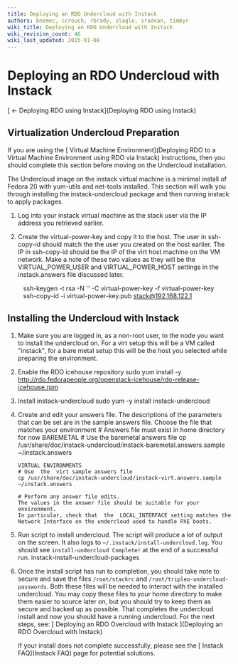 ```yaml
---
title: Deploying an RDO Undercloud with Instack
authors: bnemec, ccrouch, rbrady, slagle, sradvan, timbyr
wiki_title: Deploying an RDO Undercloud with Instack
wiki_revision_count: 46
wiki_last_updated: 2015-01-08
---
```


# Deploying an RDO Undercloud with Instack

[ ← Deploying RDO using Instack](Deploying RDO using Instack)

## Virtualization Undercloud Preparation

If you are using the [ Virtual Machine Environment](Deploying RDO to a Virtual Machine Environment using RDO via Instack) instructions, then you should complete this section before moving on the Undercloud installation.

The Undercloud image on the instack virtual machine is a minimal install of Fedora 20 with yum-utils and net-tools installed. This section will walk you through installing the instack-undercloud package and then running instack to apply packages.

1. Log into your instack virtual machine as the stack user via the IP address you retrieved earlier.

2. Create the virtual-power-key and copy it to the host. The user in ssh-copy-id should match the the user you created on the host earlier. The IP in ssh-copy-id should be the IP of the virt host machine on the VM network. Make a note of these two values as they will be the VIRTUAL_POWER_USER and VIRTUAL_POWER_HOST settings in the instack.answers file discussed later.

         ssh-keygen -t rsa -N '' -C virtual-power-key -f virtual-power-key
         ssh-copy-id -i virtual-power-key.pub stack@192.168.122.1

## Installing the Undercloud with Instack

1.  Make sure you are logged in, as a non-root user, to the node you want to install the undercloud on. For a virt setup this will be a VM called "instack", for a bare metal setup this will be the host you selected while preparing the environment.
2.  Enable the RDO icehouse repository
        sudo yum install -y http://rdo.fedorapeople.org/openstack-icehouse/rdo-release-icehouse.rpm

3.  Install instack-undercloud
        sudo yum -y install instack-undercloud

4.  Create and edit your answers file. The descriptions of the parameters that can be set are in the sample answers file. Choose the file that matches your environment
        # Answers file must exist in home directory for now
        BAREMETAL
        # Use the baremetal answers file
        cp /usr/share/doc/instack-undercloud/instack-baremetal.answers.sample ~/instack.answers

        VIRTUAL ENVIRONMENTS
        # Use  the  virt sample answers file
        cp /usr/share/doc/instack-undercloud/instack-virt.answers.sample ~/instack.answers

        # Perform any answer file edits. 
        The values in the answer file should be suitable for your environment. 
        In particular, check that  the  LOCAL_INTERFACE setting matches the Network Interface on the undercloud used to handle PXE boots.

5.  Run script to install undercloud. The script will produce a lot of output on the screen. It also logs to `~/.instack/install-undercloud.log`. You should see `install-undercloud Complete!` at the end of a successful run.
        instack-install-undercloud-packages

6.  Once the install script has run to completion, you should take note to secure and save the files `/root/stackrc` and `/root/tripleo-undercloud-passwords`. Both these files will be needed to interact with the installed undercloud. You may copy these files to your home directory to make them easier to source later on, but you should try to keep them as secure and backed up as possible.
    That completes the undercloud install and now you should have a running undercloud. For the next steps, see: [ Deploying an RDO Overcloud with Instack ](Deploying an RDO Overcloud with Instack)

    If your install does not complete successfully, please see the [ Instack FAQ](Instack FAQ) page for potential solutions.
